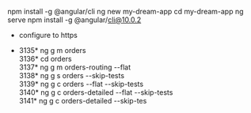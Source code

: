 npm install -g @angular/cli
ng new my-dream-app
cd my-dream-app
ng serve
npm install -g @angular/cli@10.0.2

- configure to https

- 3135* ng g m orders  
  3136* cd orders  
  3137* ng g m orders-routing --flat  
  3138* ng g s orders --skip-tests  
  3139* ng g c orders --flat --skip-tests  
  3140* ng g c orders-detailed --flat --skip-tests  
  3141\* ng g c orders-detailed --skip-tes
